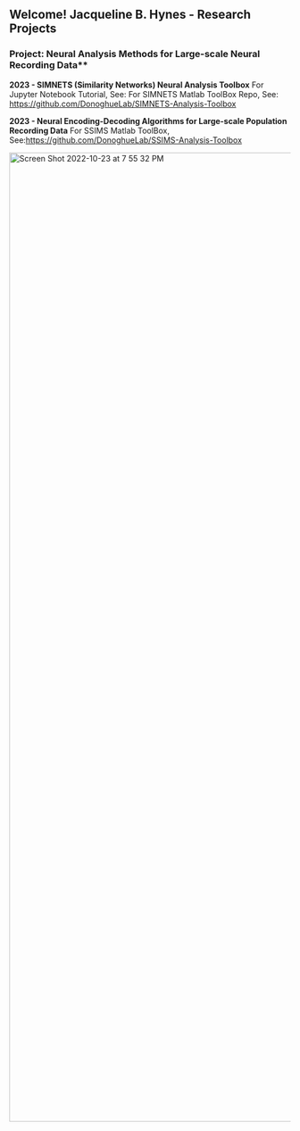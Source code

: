 ## Welcome! Jacqueline B. Hynes - Research Projects

### Project: Neural Analysis Methods for Large-scale Neural Recording Data**

**2023 - SIMNETS (Similarity Networks) Neural Analysis Toolbox**
    For Jupyter Notebook Tutorial, See: 
    For SIMNETS Matlab ToolBox Repo, See:  https://github.com/DonoghueLab/SIMNETS-Analysis-Toolbox
    
 **2023 - Neural Encoding-Decoding Algorithms for Large-scale Population Recording Data**
    For SSIMS Matlab ToolBox, See:https://github.com/DonoghueLab/SSIMS-Analysis-Toolbox


<img width="1737" alt="Screen Shot 2022-10-23 at 7 55 32 PM" src="https://user-images.githubusercontent.com/29176759/197424575-b2c940d1-7b19-4b47-a9ef-6082f6e24fa8.png">

